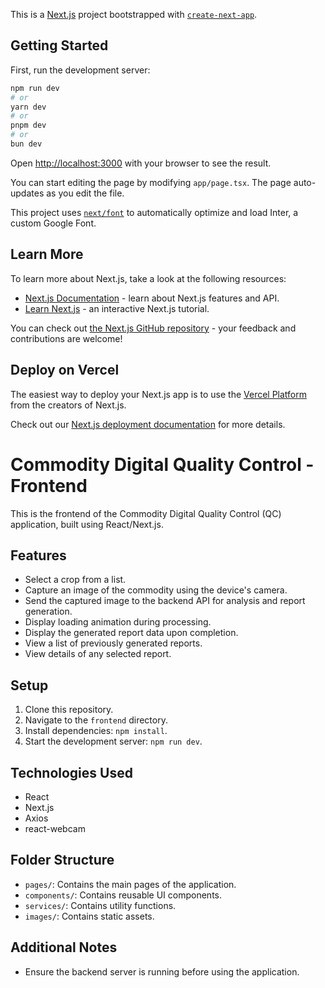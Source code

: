 This is a [Next.js](https://nextjs.org/) project bootstrapped with [`create-next-app`](https://github.com/vercel/next.js/tree/canary/packages/create-next-app).

## Getting Started

First, run the development server:

```bash
npm run dev
# or
yarn dev
# or
pnpm dev
# or
bun dev
```

Open [http://localhost:3000](http://localhost:3000) with your browser to see the result.

You can start editing the page by modifying `app/page.tsx`. The page auto-updates as you edit the file.

This project uses [`next/font`](https://nextjs.org/docs/basic-features/font-optimization) to automatically optimize and load Inter, a custom Google Font.

## Learn More

To learn more about Next.js, take a look at the following resources:

- [Next.js Documentation](https://nextjs.org/docs) - learn about Next.js features and API.
- [Learn Next.js](https://nextjs.org/learn) - an interactive Next.js tutorial.

You can check out [the Next.js GitHub repository](https://github.com/vercel/next.js/) - your feedback and contributions are welcome!

## Deploy on Vercel

The easiest way to deploy your Next.js app is to use the [Vercel Platform](https://vercel.com/new?utm_medium=default-template&filter=next.js&utm_source=create-next-app&utm_campaign=create-next-app-readme) from the creators of Next.js.

Check out our [Next.js deployment documentation](https://nextjs.org/docs/deployment) for more details.

# Commodity Digital Quality Control - Frontend

This is the frontend of the Commodity Digital Quality Control (QC) application, built using React/Next.js.

## Features

- Select a crop from a list.
- Capture an image of the commodity using the device's camera.
- Send the captured image to the backend API for analysis and report generation.
- Display loading animation during processing.
- Display the generated report data upon completion.
- View a list of previously generated reports.
- View details of any selected report.

## Setup

1. Clone this repository.
2. Navigate to the `frontend` directory.
3. Install dependencies: `npm install`.
4. Start the development server: `npm run dev`.

## Technologies Used

- React
- Next.js
- Axios
- react-webcam

## Folder Structure

- `pages/`: Contains the main pages of the application.
- `components/`: Contains reusable UI components.
- `services/`: Contains utility functions.
- `images/`: Contains static assets.

## Additional Notes

- Ensure the backend server is running before using the application.


